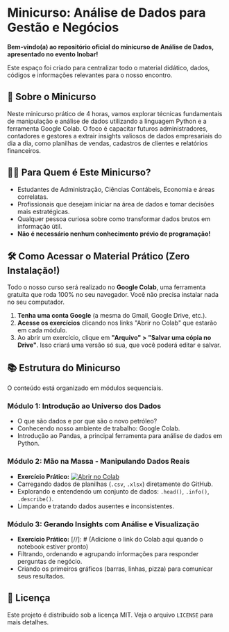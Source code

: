 # Minicurso: Análise de Dados para Gestão e Negócios

**Bem-vindo(a) ao repositório oficial do minicurso de Análise de Dados, apresentado no evento Inobar!**

Este espaço foi criado para centralizar todo o material didático, dados, códigos e informações relevantes para o nosso encontro.

## 🎯 Sobre o Minicurso

Neste minicurso prático de 4 horas, vamos explorar técnicas fundamentais de manipulação e análise de dados utilizando a linguagem Python e a ferramenta Google Colab. O foco é capacitar futuros administradores, contadores e gestores a extrair insights valiosos de dados empresariais do dia a dia, como planilhas de vendas, cadastros de clientes e relatórios financeiros.

## 🧑‍💻 Para Quem é Este Minicurso?

*   Estudantes de Administração, Ciências Contábeis, Economia e áreas correlatas.
*   Profissionais que desejam iniciar na área de dados e tomar decisões mais estratégicas.
*   Qualquer pessoa curiosa sobre como transformar dados brutos em informação útil.
*   **Não é necessário nenhum conhecimento prévio de programação!**

## 🛠️ Como Acessar o Material Prático (Zero Instalação!)

Todo o nosso curso será realizado no **Google Colab**, uma ferramenta gratuita que roda 100% no seu navegador. Você não precisa instalar nada no seu computador.

1.  **Tenha uma conta Google** (a mesma do Gmail, Google Drive, etc.).
2.  **Acesse os exercícios** clicando nos links "Abrir no Colab" que estarão em cada módulo.
3.  Ao abrir um exercício, clique em **"Arquivo" > "Salvar uma cópia no Drive"**. Isso criará uma versão só sua, que você poderá editar e salvar.

## 📚 Estrutura do Minicurso

O conteúdo está organizado em módulos sequenciais.

### Módulo 1: Introdução ao Universo dos Dados
*   O que são dados e por que são o novo petróleo?
*   Conhecendo nosso ambiente de trabalho: Google Colab.
*   Introdução ao Pandas, a principal ferramenta para análise de dados em Python.

### Módulo 2: Mão na Massa - Manipulando Dados Reais
*   **Exercício Prático:** [![Abrir no Colab](https://colab.research.google.com/assets/colab-badge.svg)](https://colab.research.google.com/github/Miriam1s/mini_curso_inobar/blob/main/modulo_2/exercicio_pratico_m2.ipynb)
*   Carregando dados de planilhas (`.csv`, `.xlsx`) diretamente do GitHub.
*   Explorando e entendendo um conjunto de dados: `.head()`, `.info()`, `.describe()`.
*   Limpando e tratando dados ausentes e inconsistentes.

### Módulo 3: Gerando Insights com Análise e Visualização
*   **Exercício Prático:** [//]: # (Adicione o link do Colab aqui quando o notebook estiver pronto)
*   Filtrando, ordenando e agrupando informações para responder perguntas de negócio.
*   Criando os primeiros gráficos (barras, linhas, pizza) para comunicar seus resultados.

## 📄 Licença

Este projeto é distribuído sob a licença MIT. Veja o arquivo `LICENSE` para mais detalhes.